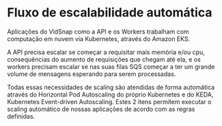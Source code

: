 # Fluxo de escalabilidade automática

Aplicações do VidSnap como a API e os Workers trabalham com computação em nuvem via Kubernetes, através do Amazon EKS.

A API precisa escalar se começar a requisitar mais memória e/ou cpu, consequências do aumento de requisições que chegam até ela, e os workers precisam escalar se nas suas filas SQS começar a ter um grande volume de mensagens esperando para serem processadas.

Todas essas necessidades de scaling são atendidas de forma automática através do Horizontal Pod Autoscaling do próprio Kubernetes e do KEDA, Kubernetes Event-driven Autoscaling. Estes 2 itens permitem executar o scaling automático de nossas aplicações de acordo com as regras definidas.